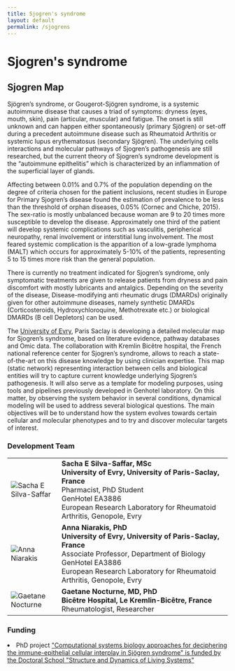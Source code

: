 ```yaml
---
title: Sjogren's syndrome
layout: default
permalink: /sjogrens
---
```


# Sjogren's syndrome
## Sjogren Map

Sjögren’s syndrome, or Gougerot-Sjögren syndrome, is a systemic autoimmune disease that causes a triad of symptoms: dryness (eyes, mouth, skin), pain (articular, muscular) and fatigue. The onset is still unknown and can happen either spontaneously (primary Sjögren) or set-off during a precedent autoimmune disease such as Rheumatoid Arthritis or systemic lupus erythematosus (secondary Sjögren). The underlying cells interactions and molecular pathways of Sjogren’s pathogenesis are still researched, but the current theory of Sjogren’s syndrome development is the “autoimmune epithelitis” which is characterized by an inflammation of the superficial layer of glands.

Affecting between 0.01% and 0.7% of the population depending on the degree of criteria chosen for the patient inclusions, recent studies in Europe for Primary Sjogren’s disease found the estimation of prevalence to be less than the threshold of orphan diseases, 0.05% (Cornec and Chiche, 2015). The sex-ratio is mostly unbalanced because woman are 9 to 20 times more susceptible to develop the disease. Approximately one third of the patient will develop systemic complications such as vasculitis, peripherical neuropathy, renal involvement or interstitial lung involvement. The most feared systemic complication is the apparition of a low-grade lymphoma (MALT) which occurs for approximately 5-10% of the patients, representing 5 to 15 times more risk than the general population. 

There is currently no treatment indicated for Sjogren’s syndrome, only symptomatic treatments are given to release patients from dryness and pain discomfort with mostly lubricants and antalgics. Depending on the severity of the disease, Disease-modifying anti rheumatic drugs (DMARDs) originally given for other autoimmune diseases, namely synthetic DMARDs (Corticosteroids, Hydroxychloroquine, Methotrexate etc.) or biological DMARDs (B cell Depletors) can be used.

The [University of Evry](http://www.univ-evry.fr/en/), Paris Saclay is developing a detailed molecular map for Sjogren’s syndrome, based on literature evidence, pathway databases and Omic data. The collaboration with Kremlin Bicêtre hospital, the French national reference center for Sjogren’s syndrome, allows to reach a state-of-the-art on this disease knowledge by using clinician expertise. This map (static network) representing interaction between cells and biological entities will try to capture current knowledge underlying Sjogren’s pathogenesis. It will also serve as a template for modeling purposes, using tools and pipelines previously developed in Genhotel laboratory. On this matter, by observing the system behavior in several conditions, dynamical modeling will be used to address several biological questions. The main objectives will be to understand how the system evolves towards certain cellular and molecular phenotypes and to try and discover molecular targets of interest.


### Development Team

<table>
<tr>
<td style="width: 100px;"><img src="../images/team/SachaESilvaSaffar.jpg" alt="Sacha E Silva-Saffar" /></td>
<td><strong>Sacha E Silva-Saffar, MSc</strong><br />
<strong>University of Evry, University of Paris-Saclay, France</strong><br />Pharmacist, PhD Student
<br />GenHotel EA3886
<br />European Research Laboratory for Rheumatoid Arthritis, Genopole, Evry
</tr>
<tr>
<td><img src="../images/team/AnnaNiarakis.jpg" alt="Anna Niarakis" /></td>
<td><strong>Anna Niarakis, PhD</strong><br />
<strong>University of Evry, University of Paris-Saclay, France</strong><br />Associate Professor, Department of Biology
<br />GenHotel EA3886
<br />European Research Laboratory for Rheumatoid Arthritis, Genopole, Evry 
</tr>
<tr>
<td><img src="../images/team/GaetaneNocturne.jpg" alt="Gaetane Nocturne" /></td>
<td><strong>Gaetane Nocturne, MD, PhD</strong><br />
<strong> Bicêtre Hospital, Le Kremlin-Bicêtre, France</strong>
<br />Rheumatologist, Researcher
</td>
</tr>
</table>


### Funding

<table>
<tr> 
<li>PhD project <a href=" https://theses.fr/s348622" target="_blank">"Computational systems biology approaches for deciphering the immune-epithelial cellular interplay in Sjögren syndrome" is funded by the Doctoral School "Structure and Dynamics of Living Systems"</a></li> 
</tr>
</table>
